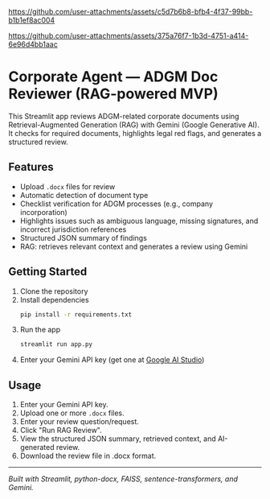 

https://github.com/user-attachments/assets/c5d7b6b8-bfb4-4f37-99bb-b1b1ef8ac004



https://github.com/user-attachments/assets/375a76f7-1b3d-4751-a414-6e96d4bb1aac

# Corporate Agent — ADGM Doc Reviewer (RAG-powered MVP)

This Streamlit app reviews ADGM-related corporate documents using Retrieval-Augmented Generation (RAG) with Gemini (Google Generative AI).  
It checks for required documents, highlights legal red flags, and generates a structured review.

## Features

- Upload `.docx` files for review
- Automatic detection of document type
- Checklist verification for ADGM processes (e.g., company incorporation)
- Highlights issues such as ambiguous language, missing signatures, and incorrect jurisdiction references
- Structured JSON summary of findings
- RAG: retrieves relevant context and generates a review using Gemini

## Getting Started

1. Clone the repository  
2. Install dependencies  
   ```sh
   pip install -r requirements.txt
   ```
3. Run the app  
   ```sh
   streamlit run app.py
   ```
4. Enter your Gemini API key (get one at [Google AI Studio](https://aistudio.google.com/app/apikey))

## Usage

1. Enter your Gemini API key.
2. Upload one or more `.docx` files.
3. Enter your review question/request.
4. Click "Run RAG Review".
5. View the structured JSON summary, retrieved context, and AI-generated review.
6. Download the review file in  .docx format.
---

*Built with Streamlit, python-docx, FAISS, sentence-transformers, and Gemini.*


